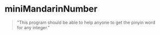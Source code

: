 # miniMandarinNumber
> "This program should be able to help anyone to get the pinyin word for any integer."
